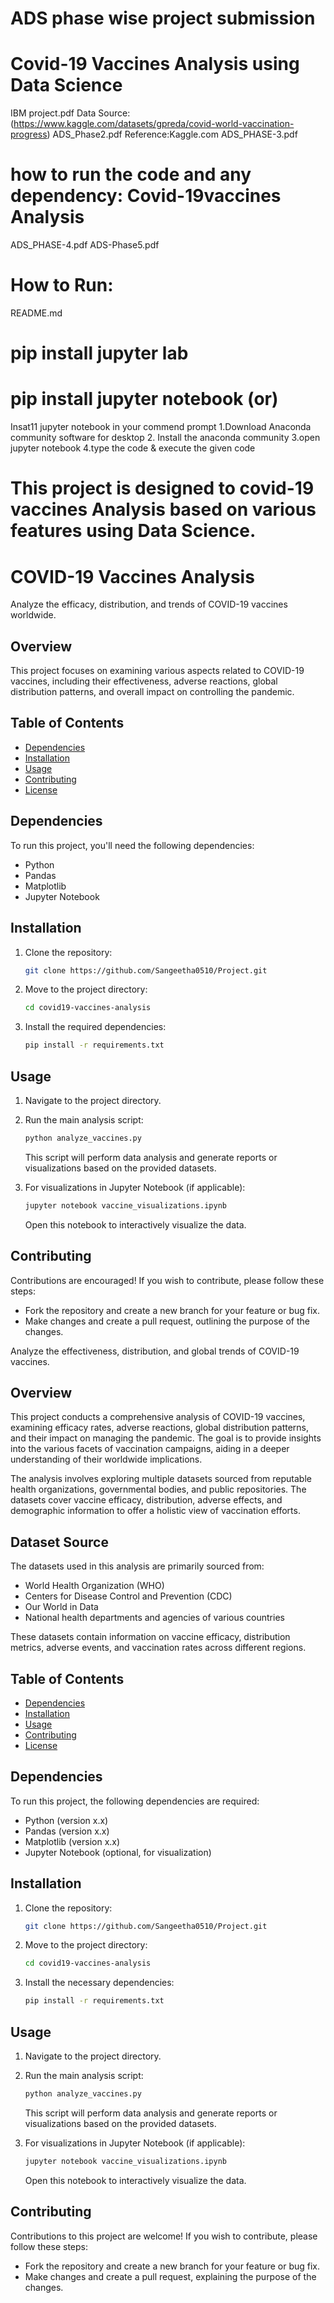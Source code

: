 # ADS phase wise project submission
# Covid-19 Vaccines Analysis using Data Science
IBM project.pdf
Data Source:(https://www.kaggle.com/datasets/gpreda/covid-world-vaccination-progress)
ADS_Phase2.pdf
Reference:Kaggle.com 
ADS_PHASE-3.pdf
# how to run the code and any dependency: Covid-19vaccines Analysis
ADS_PHASE-4.pdf
ADS-Phase5.pdf
# How to Run:
README.md
# pip install jupyter lab
# pip install jupyter notebook (or)
Insat11 jupyter notebook in your commend prompt
1.Download Anaconda community software for desktop
2. Install the anaconda community
3.open jupyter notebook
4.type the code & execute the given code
# This project is designed to covid-19 vaccines Analysis  based on various features using Data Science.

# COVID-19 Vaccines Analysis

Analyze the efficacy, distribution, and trends of COVID-19 vaccines worldwide.

## Overview

This project focuses on examining various aspects related to COVID-19 vaccines, including their effectiveness, adverse reactions, global distribution patterns, and overall impact on controlling the pandemic.

## Table of Contents

- [Dependencies](#dependencies)
- [Installation](#installation)
- [Usage](#usage)
- [Contributing](#contributing)
- [License](#license)

## Dependencies

To run this project, you'll need the following dependencies:

- Python 
- Pandas 
- Matplotlib 
- Jupyter Notebook 

## Installation

1. Clone the repository:
   ```bash
   git clone https://github.com/Sangeetha0510/Project.git
   ```

2. Move to the project directory:
   ```bash
   cd covid19-vaccines-analysis
   ```

3. Install the required dependencies:
   ```bash
   pip install -r requirements.txt
   ```

## Usage

1. Navigate to the project directory.
2. Run the main analysis script:
   ```bash
   python analyze_vaccines.py
   ```
   This script will perform data analysis and generate reports or visualizations based on the provided datasets.

3. For visualizations in Jupyter Notebook (if applicable):
   ```bash
   jupyter notebook vaccine_visualizations.ipynb
   ```
   Open this notebook to interactively visualize the data.

## Contributing

Contributions are encouraged! If you wish to contribute, please follow these steps:
- Fork the repository and create a new branch for your feature or bug fix.
- Make changes and create a pull request, outlining the purpose of the changes.   


Analyze the effectiveness, distribution, and global trends of COVID-19 vaccines.

## Overview

This project conducts a comprehensive analysis of COVID-19 vaccines, examining efficacy rates, adverse reactions, global distribution patterns, and their impact on managing the pandemic. The goal is to provide insights into the various facets of vaccination campaigns, aiding in a deeper understanding of their worldwide implications.

The analysis involves exploring multiple datasets sourced from reputable health organizations, governmental bodies, and public repositories. The datasets cover vaccine efficacy, distribution, adverse effects, and demographic information to offer a holistic view of vaccination efforts.

## Dataset Source

The datasets used in this analysis are primarily sourced from:
- World Health Organization (WHO)
- Centers for Disease Control and Prevention (CDC)
- Our World in Data
- National health departments and agencies of various countries

These datasets contain information on vaccine efficacy, distribution metrics, adverse events, and vaccination rates across different regions.

## Table of Contents

- [Dependencies](#dependencies)
- [Installation](#installation)
- [Usage](#usage)
- [Contributing](#contributing)
- [License](#license)

## Dependencies

To run this project, the following dependencies are required:

- Python (version x.x)
- Pandas (version x.x)
- Matplotlib (version x.x)
- Jupyter Notebook (optional, for visualization)

## Installation

1. Clone the repository:
   ```bash
   git clone https://github.com/Sangeetha0510/Project.git
   ```

2. Move to the project directory:
   ```bash
   cd covid19-vaccines-analysis
   ```

3. Install the necessary dependencies:
   ```bash
   pip install -r requirements.txt
   ```

## Usage

1. Navigate to the project directory.
2. Run the main analysis script:
   ```bash
   python analyze_vaccines.py
   ```
   This script will perform data analysis and generate reports or visualizations based on the provided datasets.

3. For visualizations in Jupyter Notebook (if applicable):
   ```bash
   jupyter notebook vaccine_visualizations.ipynb
   ```
   Open this notebook to interactively visualize the data.

## Contributing

Contributions to this project are welcome! If you wish to contribute, please follow these steps:
- Fork the repository and create a new branch for your feature or bug fix.
- Make changes and create a pull request, explaining the purpose of the changes.
